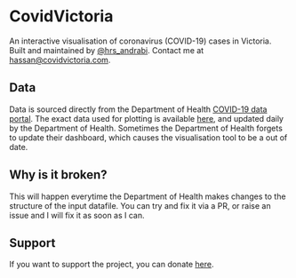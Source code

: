 # CovidVictoria

An interactive visualisation of coronavirus (COVID-19) cases in Victoria. Built and maintained by [@hrs_andrabi](https://twitter.com/hrs_andrabi). Contact me at hassan@covidvictoria.com.

## Data

Data is sourced directly from the Department of Health [COVID-19 data portal](https://www.coronavirus.vic.gov.au/victorian-coronavirus-covid-19-data). The exact data used for plotting is available [here](https://docs.google.com/spreadsheets/d/e/2PACX-1vQ9oKYNQhJ6v85dQ9qsybfMfc-eaJ9oKVDZKx-VGUr6szNoTbvsLTzpEaJ3oW_LZTklZbz70hDBUt-d/pub?gid=0&single=true&output=csv), and updated daily by the Department of Health. Sometimes the Department of Health forgets to update their dashboard, which causes the visualisation tool to be a out of date.

## Why is it broken?

This will happen everytime the Department of Health makes changes to the structure of the input datafile. You can try and fix it via a PR, or raise an issue and I will fix it as soon as I can.

## Support

If you want to support the project, you can donate [here](https://www.paypal.com/cgi-bin/webscr?cmd=_s-xclick&hosted_button_id=UP78SXH27MH5J&source=url).
